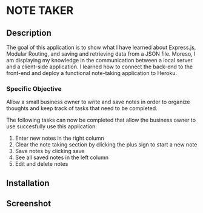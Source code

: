 # NOTE TAKER

## Description
The goal of this application is to show what I have learned about Express.js, Modular Routing, and saving and retrieving data from a JSON file.  Moreso, I am displaying my knowledge in the communication between a local server and a client-side application. I learned how to connect the back-end to the front-end and deploy a functional note-taking application to Heroku.

### Specific Objective
Allow a small business owner to write and save notes in order to organize thoughts and keep track of tasks that need to be completed.  

The following tasks can now be completed that allow the business owner to use succesfully use this application:
1. Enter new notes in the right column
2. Clear the note taking section by clicking the plus sign to start a new note
2. Save notes by clicking save
3. See all saved notes in the left column
4. Edit and delete notes


## Installation


## Screenshot

